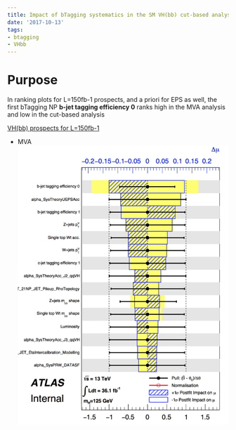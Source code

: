 ```yaml
---
title: Impact of bTagging systematics in the SM VH(bb) cut-based analysis 
date: '2017-10-13'
tags:
- btagging
- VHbb
---
```

# Purpose
In ranking plots for L=150fb-1 prospects, and a priori for EPS as well, the first bTagging NP **b-jet tagging efficiency 0** ranks high in the MVA analysis and low in the cut-based analysis

[VH(bb) prospects for L=150fb-1](quiver-note-url/BCAB7800-29DB-4D33-9915-8202FCCDE136)

* MVA
![IMAGE](/images/q/7BA11C06F26B7E42D25C74DEF916685D.jpg)
